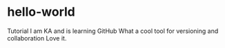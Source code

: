 # hello-world
Tutorial
I am KA and is learning GitHub
What a cool tool for versioning and collaboration
Love it.
